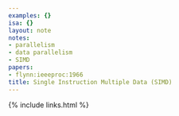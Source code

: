 ```yaml
---
examples: {}
isa: {}
layout: note
notes:
- parallelism
- data parallelism
- SIMD
papers:
- flynn:ieeeproc:1966
title: Single Instruction Multiple Data (SIMD)
---
```

{% include links.html %}
